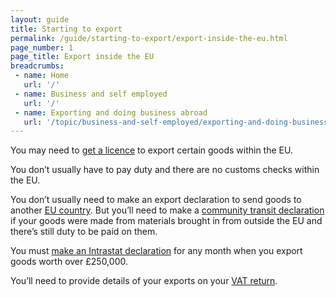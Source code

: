 ```yaml
---
layout: guide
title: Starting to export
permalink: /guide/starting-to-export/export-inside-the-eu.html
page_number: 1
page_title: Export inside the EU
breadcrumbs:
 - name: Home
   url: '/'
 - name: Business and self employed
   url: '/'
 - name: Exporting and doing business abroad
   url: '/topic/business-and-self-employed/exporting-and-doing-business-abroad.html'   
---
```


You may need to [get a licence](/starting-to-export/export-licences) to export certain goods within the EU.

You don’t usually have to pay duty and there are no customs checks within the EU.

You don’t usually need to make an export declaration to send goods to another [EU country](/eu-eea). But you’ll need to make a [community transit declaration](https://govuk-import-export.herokuapp.com/guide/move-goods-eu/when-to-make-declaration.html) if your goods were made from materials brought in from outside the EU and there’s still duty to be paid on them.

You must [make an Intrastat declaration](https://govuk-import-export.herokuapp.com/guide/report-moved-goods-intrastat/when-you-must-register.html) for any month when you export goods worth over £250,000.

You’ll need to provide details of your exports on your [VAT return](/vat-returns).
